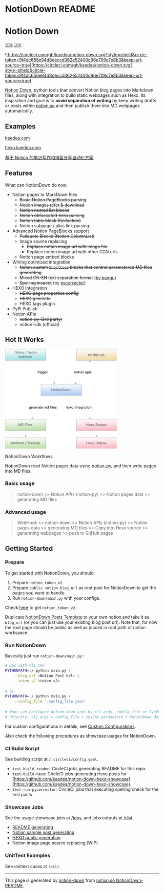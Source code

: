 # NotionDown README

# Notion Down

[🇨🇳](https://www.kaedea.com/2021/05/01/devops/project-notion-down/) [🇯🇵](https://preview.kaedea.com/2021/05/01/devops/project-notion-down-jp/)

![https://circleci.com/gh/kaedea/notion-down.svg?style=shield&circle-token=9f4dc656e94d8deccd362e52400c96e709c7e8b3&keep-url-source=true](https://circleci.com/gh/kaedea/notion-down.svg?style=shield&circle-token=9f4dc656e94d8deccd362e52400c96e709c7e8b3&keep-url-source=true)

[Notion Down](https://github.com/kaedea/notion-down), python tools that convert Notion blog pages into Markdown files, along with integration to build static webpages such as Hexo.  Its inspiration and goal is to **avoid separation  of writing** by keep writing drafts or posts within [notion.so](http://notion.so) and then publish them into MD webpages automatically. 

## Examples

[kaedea.com](http://www.kaedea.com)  

[hexo.kaedea.com](http://hexo.kaedea.com)  

[基于 Notion 的笔记写作和博客分享自动化方案](https://www.kaedea.com/2021/05/20/devops/notion-to-markdown-file-automating-solution/)  

## Features

What can NotionDown do now:

- Notion pages to MarkDown files
    - ~~Basic Notion PageBlocks parsing~~
    - ~~Notion images refer & download~~
    - ~~Notion nested list blocks~~
    - ~~Notion obfuscated-links parsing~~
    - ~~Notion table block (Collection)~~
    - Notion subpage / alias link parsing
- Advanced Notion PageBlocks support
    - ~~Pullquote Blocks (Notion ColumnList)~~
    - Image source replacing
        - ~~Replace notion image url with image file~~
        - Replace notion image url with other CDN urls
    - Notion page embed blocks
- Writing optimized integration
    - ~~Noton custom `ShortCode` blocks that control parametered MD files generating~~
    - ~~Mixed CN-EN text separation format~~ ([by pangu](https://github.com/vinta/pangu))
    - ~~Spelling inspect~~ (by [pycorrector](https://github.com/shibing624/pycorrector))
- HEXO Integration
    - ~~HEXO page properties config~~
    - ~~HEXO generate~~
    - HEXO tags plugin
- PyPI Publish
- Notion APIs
    - ~~notion-py (3rd party)~~
    - notion-sdk (official)

## Hot It Works

![NotionDown%20README%20d3463f3d398743879d663caf87efa029/NotionDown.png](NotionDown%20README%20d3463f3d398743879d663caf87efa029/NotionDown.png)

NotionDown Workflows

NotionDown read Notion pages data using [notion-py](https://github.com/jamalex/notion-py), and then write pages into MD files.

### Basic usage

> notion-down >> Notion APIs (notion-py) >> Notion pages data >> generating MD files
> 

### Advanced usage

> WebHook >> notion-down >> Notion APIs (notion-py) >> Notion pages data >> generating MD files >> Copy into Hexo source >> generating webpages >> push to GitHub pages
> 

## Getting Started

### Prepare

To get started with NotionDown, you should:

1. Prepare `notion_token_v2`.
2. Prepare `public notion blog_url` as root post for NotionDown to get the pages you want to handle.
3. Run `notion-down/main.py` with your configs.

Check [here](https://github.com/kaedea/notion-down/blob/master/dist/parse_readme/notiondown_gettokenv2.md) to get `notion_token_v2`. 

Duplicate [NotionDown Posts Template](../NotionDown%20Posts%20Template%20f77f3322915a4ab48caa0f2e76e9d733.md) to your own notion and take it as `blog_url` (or you can just use your existing blog post url). Note that, for now the root page should be public  as well as placed in root path of notion workspace.

### Run NotionDown

Basically just run `notion-down/main.py` :

```bash
# Run with cli cmd
PYTHONPATH=./ python main.py \
    --blog_url <Notion Post Url> \
    --token_v2 <token_v2>

# or
PYTHONPATH=./ python main.py \
    --config_file '.config_file.json'

# Your can configure notion-down args by cli-args, config_file or SysEnv parameters
# Priority: cli args > config_file > SysEnv parameters > NotionDown default
```

For custom configurations in details, see [Custom Configurations](https://github.com/kaedea/notion-down/blob/master/dist/parse_readme/notiondown_custom_configs.md).

Also check the following procedures as showcase usages for NotionDown.

### CI Build Script

See building script at `/.circleci/config.yaml`.

- `test-build-readme`: CircleCI jobs generating README for this repo.
- `test-build-hexo`: CircleCI jobs generating Hexo posts for [https://github.com/kaedea/notion-down-hexo-showcase](https://github.com/kaedea/notion-down-hexo-showcase).
- `test-run-pycorrector`: CircleCI jobs that executing spelling check for the test posts.

### Showcase Jobs

See the usage showcase jobs at [/jobs](/jobs), and jobs outputs at [/dist](/dist).

- [README generating](/jobs/parse_readme/)
- [Notion sample post generating](/jobs/parse_sample_posts/)
- [HEXO public generating](/jobs/parse_sample_posts_for_hexo/)
- Notion image page source replacing (WIP)

### UnitTest Examples

See unittest cases at `test/`.

---

This page is generated by [notion-down](https://github.com/kaedea/notion-down) from [notion.so NotionDown-README](https://www.notion.so/kaedea/NotionDown-README-d3463f3d398743879d663caf87efa029).